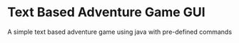 # Text Based Adventure Game GUI
 A simple text based adventure game using java with pre-defined commands
